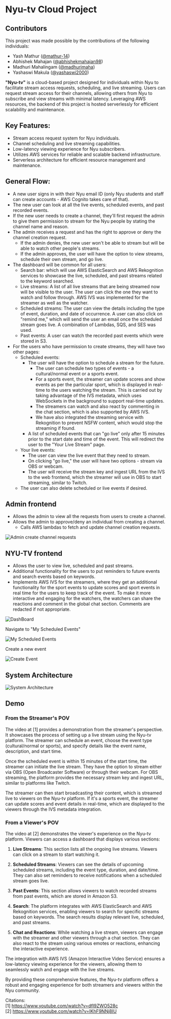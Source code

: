 # Nyu-tv Cloud Project

## Contributors

This project was made possible by the contributions of the following individuals:

- Yash Mathur ([@mathur-14](https://github.com/mathur-14))
- Abhishek Mahajan ([@abhishekmahajan98](https://github.com/abhishekmahajan98))
- Madhuri Mahalingam ([@madhurimaha](https://github.com/madhurimaha))
- Yashaswi Makula ([@yashaswi2000](https://github.com/yashaswi2000))

**"Nyu-tv"** is a cloud-based project designed for individuals within Nyu to facilitate stream access requests, scheduling, and live streaming. Users can request stream access for their channels, allowing others from Nyu to subscribe and view streams with minimal latency. Leveraging AWS resources, the backend of this project is hosted serverlessly for efficient scalability and maintenance.

## Key Features:

- Stream access request system for Nyu individuals.
- Channel scheduling and live streaming capabilities.
- Low-latency viewing experience for Nyu subscribers.
- Utilizes AWS services for reliable and scalable backend infrastructure.
- Serverless architecture for efficient resource management and maintenance.

## General Flow:

- A new user signs in with their Nyu email ID (only Nyu students and staff can create accounts - AWS Cognito takes care of that).
- The new user can look at all the live events, scheduled events, and past recorded events.
- If the new user needs to create a channel, they'll first request the admin to give them permission to stream for the Nyu people by stating the channel name and reason.
- The admin receives a request and has the right to approve or deny the channel creation request.
   - If the admin denies, the new user won't be able to stream but will be able to watch other people's streams.
   - If the admin approves, the user will have the option to view streams, schedule their own stream, and go live.
- The dashboard will be common for all users:
    - Search bar: which will use AWS ElasticSearch and AWS Rekognition services to showcase the live, scheduled, and past streams related to the keyword searched.
    - Live streams: A list of all live streams that are being streamed now will be visible to the user. The user can click the one they want to watch and follow through. AWS IVS was implemented for the streamer as well as the watcher.
    - Scheduled streams: The user can view the details including the type of event, duration, and date of occurrence. A user can also click on "remind me," which will send the user an email once the scheduled stream goes live. A combination of Lambdas, SQS, and SES was used.
    - Past events: A user can watch the recorded past events which were stored in S3.
- For the users who have permission to create streams, they will have two other pages:
    - Scheduled events:
        - The user will have the option to schedule a stream for the future.
            - The user can schedule two types of events - a cultural/normal event or a sports event.
            - For a sports event, the streamer can update scores and show events as per the particular sport, which is displayed in real-time to the users watching the stream. This is carried out by taking advantage of the IVS metadata, which uses WebSockets in the background to support real-time updates.
            - The streamers can watch and also react by commenting in the chat section, which is also supported by AWS IVS.
            - We have also integrated the streaming service with Rekognition to prevent NSFW content, which would stop the streaming if found.
        - A list of scheduled events that can "go live" only after 15 minutes prior to the start date and time of the event. This will redirect the user to the "Your Live Stream" page.
    - Your live events:
        - The user can view the live event that they need to stream.
        - On clicking "go live," the user will have two options - stream via OBS or webcam.
        - The user will receive the stream key and ingest URL from the IVS to the web frontend, which the streamer will use in OBS to start streaming, similar to Twitch.
    - The user can also delete scheduled or live events if desired.

## Admin frontend

- Allows the admin to view all the requests from users to create a channel.
- Allows the admin to approve/deny an individual from creating a channel.
    - Calls AWS lambdas to fetch and update channel creation requests.

![Admin create channel requests](./media/admin.png "Admin create channel requests")

## NYU-TV frontend

- Allows the user to view live, scheduled and past streams.
- Additional functionality for the users to put reminders to future events and search events based on keywords.
- Implements AWS IVS for the streamers, where they get an additional functionality for the sport events to update scores and sport events in real time for the users to keep track of the event. To make it more interactive and engaging for the watchers, the watchers can share the reactions and comment in the global chat section. Comments are redacted if not appropriate.

![DashBoard](./media/dashboard.png "DashBoard")

Navigate to "My Scheduled Events"

![My Scheduled Events](./media/scheduled.png "My Scheduled Events")

Create a new event

![Create Event](./media/create-event.png "Create Event")

## System Architecture
![System Architecture](./media/sys-arch.jpeg "System architecture")

## Demo

### From the Streamer's POV

The video at [1] provides a demonstration from the streamer's perspective. It showcases the process of setting up a live stream using the Nyu-tv platform. The streamer can schedule an event, choose the event type (cultural/normal or sports), and specify details like the event name, description, and start time.

Once the scheduled event is within 15 minutes of the start time, the streamer can initiate the live stream. They have the option to stream either via OBS (Open Broadcaster Software) or through their webcam. For OBS streaming, the platform provides the necessary stream key and ingest URL, similar to platforms like Twitch.

The streamer can then start broadcasting their content, which is streamed live to viewers on the Nyu-tv platform. If it's a sports event, the streamer can update scores and event details in real-time, which are displayed to the viewers through the IVS metadata integration.

### From a Viewer's POV

The video at [2] demonstrates the viewer's experience on the Nyu-tv platform. Viewers can access a dashboard that displays various sections:

1. **Live Streams**: This section lists all the ongoing live streams. Viewers can click on a stream to start watching it.

2. **Scheduled Streams**: Viewers can see the details of upcoming scheduled streams, including the event type, duration, and date/time. They can also set reminders to receive notifications when a scheduled stream goes live.

3. **Past Events**: This section allows viewers to watch recorded streams from past events, which are stored in Amazon S3.

4. **Search**: The platform integrates with AWS ElasticSearch and AWS Rekognition services, enabling viewers to search for specific streams based on keywords. The search results display relevant live, scheduled, and past streams.

5. **Chat and Reactions**: While watching a live stream, viewers can engage with the streamer and other viewers through a chat section. They can also react to the stream using various emotes or reactions, enhancing the interactive experience.

The integration with AWS IVS (Amazon Interactive Video Service) ensures a low-latency viewing experience for the viewers, allowing them to seamlessly watch and engage with the live streams.

By providing these comprehensive features, the Nyu-tv platform offers a robust and engaging experience for both streamers and viewers within the Nyu community.

Citations:<br>
[1] https://www.youtube.com/watch?v=dfl9ZWO528c <br>
[2] https://www.youtube.com/watch?v=IKhF9NNj8IU